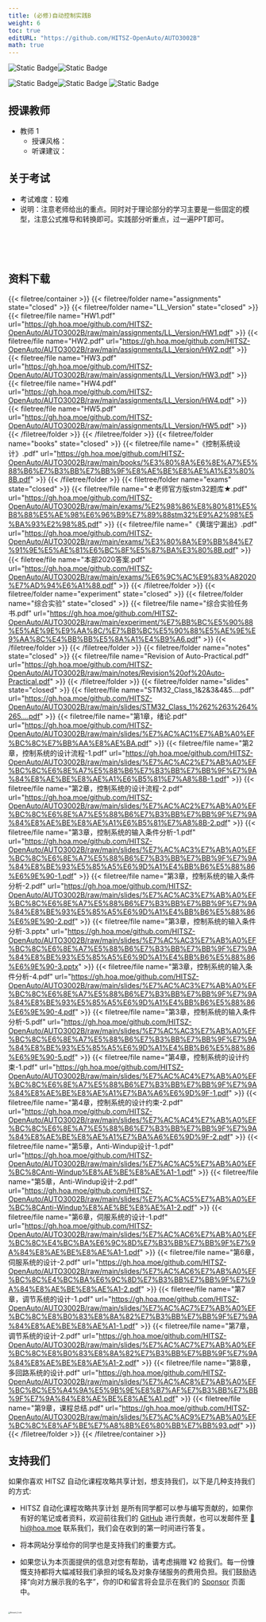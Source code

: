```yaml
---
title: (必修)自动控制实践B
weight: 6
toc: true
editURL: "https://github.com/HITSZ-OpenAuto/AUTO3002B"
math: true
---
```


![Static Badge](https://img.shields.io/badge/%E8%80%83%E8%AF%95%E8%AF%BE-red)![Static Badge](https://img.shields.io/badge/%E5%AD%A6%E5%88%86-6-moccasin)

![Static Badge](https://img.shields.io/badge/%E6%88%90%E7%BB%A9%E6%9E%84%E6%88%90-gold)![Static Badge](https://img.shields.io/badge/%E4%BD%9C%E4%B8%9A-40%25-wheat)  ![Static Badge](https://img.shields.io/badge/%E6%9C%9F%E6%9C%AB%E8%80%83%E8%AF%95-60%25-wheat)


## 授课教师

- 教师 1
  - 授课风格：
  - 听课建议：

## 关于考试

- 考试难度：较难
- 说明：注意老师给出的重点。同时对于理论部分的学习主要是一些固定的模型，注意公式推导和转换即可。实践部分听重点，过一遍PPT即可。
<br>
<br>
<br>


## 资料下载

{{< filetree/container >}}
  {{< filetree/folder name="assignments" state="closed" >}}
  {{< filetree/folder name="LL_Version" state="closed" >}}
    {{< filetree/file name="HW1.pdf" url="https://gh.hoa.moe/github.com/HITSZ-OpenAuto/AUTO3002B/raw/main/assignments/LL_Version/HW1.pdf" >}}
    {{< filetree/file name="HW2.pdf" url="https://gh.hoa.moe/github.com/HITSZ-OpenAuto/AUTO3002B/raw/main/assignments/LL_Version/HW2.pdf" >}}
    {{< filetree/file name="HW3.pdf" url="https://gh.hoa.moe/github.com/HITSZ-OpenAuto/AUTO3002B/raw/main/assignments/LL_Version/HW3.pdf" >}}
    {{< filetree/file name="HW4.pdf" url="https://gh.hoa.moe/github.com/HITSZ-OpenAuto/AUTO3002B/raw/main/assignments/LL_Version/HW4.pdf" >}}
    {{< filetree/file name="HW5.pdf" url="https://gh.hoa.moe/github.com/HITSZ-OpenAuto/AUTO3002B/raw/main/assignments/LL_Version/HW5.pdf" >}}
  {{< /filetree/folder >}}
  {{< /filetree/folder >}}
  {{< filetree/folder name="books" state="closed" >}}
    {{< filetree/file name="《控制系统设计》.pdf" url="https://gh.hoa.moe/github.com/HITSZ-OpenAuto/AUTO3002B/raw/main/books/%E3%80%8A%E6%8E%A7%E5%88%B6%E7%B3%BB%E7%BB%9F%E8%AE%BE%E8%AE%A1%E3%80%8B.pdf" >}}
  {{< /filetree/folder >}}
  {{< filetree/folder name="exams" state="closed" >}}
    {{< filetree/file name="☆老师官方版stm32题库★.pdf" url="https://gh.hoa.moe/github.com/HITSZ-OpenAuto/AUTO3002B/raw/main/exams/%E2%98%86%E8%80%81%E5%B8%88%E5%AE%98%E6%96%B9%E7%89%88stm32%E9%A2%98%E5%BA%93%E2%98%85.pdf" >}}
    {{< filetree/file name="《黄瑞宁漏出》.pdf" url="https://gh.hoa.moe/github.com/HITSZ-OpenAuto/AUTO3002B/raw/main/exams/%E3%80%8A%E9%BB%84%E7%91%9E%E5%AE%81%E6%BC%8F%E5%87%BA%E3%80%8B.pdf" >}}
    {{< filetree/file name="本部2020答案.pdf" url="https://gh.hoa.moe/github.com/HITSZ-OpenAuto/AUTO3002B/raw/main/exams/%E6%9C%AC%E9%83%A82020%E7%AD%94%E6%A1%88.pdf" >}}
  {{< /filetree/folder >}}
  {{< filetree/folder name="experiment" state="closed" >}}
  {{< filetree/folder name="综合实验" state="closed" >}}
    {{< filetree/file name="综合实验任务书.pdf" url="https://gh.hoa.moe/github.com/HITSZ-OpenAuto/AUTO3002B/raw/main/experiment/%E7%BB%BC%E5%90%88%E5%AE%9E%E9%AA%8C/%E7%BB%BC%E5%90%88%E5%AE%9E%E9%AA%8C%E4%BB%BB%E5%8A%A1%E4%B9%A6.pdf" >}}
  {{< /filetree/folder >}}
  {{< /filetree/folder >}}
  {{< filetree/folder name="notes" state="closed" >}}
    {{< filetree/file name="Revision of Auto-Practical.pdf" url="https://gh.hoa.moe/github.com/HITSZ-OpenAuto/AUTO3002B/raw/main/notes/Revision%20of%20Auto-Practical.pdf" >}}
  {{< /filetree/folder >}}
  {{< filetree/folder name="slides" state="closed" >}}
    {{< filetree/file name="STM32_Class_1&2&3&4&5....pdf" url="https://gh.hoa.moe/github.com/HITSZ-OpenAuto/AUTO3002B/raw/main/slides/STM32_Class_1%262%263%264%265....pdf" >}}
    {{< filetree/file name="第1章，绪论.pdf" url="https://gh.hoa.moe/github.com/HITSZ-OpenAuto/AUTO3002B/raw/main/slides/%E7%AC%AC1%E7%AB%A0%EF%BC%8C%E7%BB%AA%E8%AE%BA.pdf" >}}
    {{< filetree/file name="第2章，控制系统的设计流程-1.pdf" url="https://gh.hoa.moe/github.com/HITSZ-OpenAuto/AUTO3002B/raw/main/slides/%E7%AC%AC2%E7%AB%A0%EF%BC%8C%E6%8E%A7%E5%88%B6%E7%B3%BB%E7%BB%9F%E7%9A%84%E8%AE%BE%E8%AE%A1%E6%B5%81%E7%A8%8B-1.pdf" >}}
    {{< filetree/file name="第2章，控制系统的设计流程-2.pdf" url="https://gh.hoa.moe/github.com/HITSZ-OpenAuto/AUTO3002B/raw/main/slides/%E7%AC%AC2%E7%AB%A0%EF%BC%8C%E6%8E%A7%E5%88%B6%E7%B3%BB%E7%BB%9F%E7%9A%84%E8%AE%BE%E8%AE%A1%E6%B5%81%E7%A8%8B-2.pdf" >}}
    {{< filetree/file name="第3章，控制系统的输入条件分析-1.pdf" url="https://gh.hoa.moe/github.com/HITSZ-OpenAuto/AUTO3002B/raw/main/slides/%E7%AC%AC3%E7%AB%A0%EF%BC%8C%E6%8E%A7%E5%88%B6%E7%B3%BB%E7%BB%9F%E7%9A%84%E8%BE%93%E5%85%A5%E6%9D%A1%E4%BB%B6%E5%88%86%E6%9E%90-1.pdf" >}}
    {{< filetree/file name="第3章，控制系统的输入条件分析-2.pdf" url="https://gh.hoa.moe/github.com/HITSZ-OpenAuto/AUTO3002B/raw/main/slides/%E7%AC%AC3%E7%AB%A0%EF%BC%8C%E6%8E%A7%E5%88%B6%E7%B3%BB%E7%BB%9F%E7%9A%84%E8%BE%93%E5%85%A5%E6%9D%A1%E4%BB%B6%E5%88%86%E6%9E%90-2.pdf" >}}
    {{< filetree/file name="第3章，控制系统的输入条件分析-3.pptx" url="https://gh.hoa.moe/github.com/HITSZ-OpenAuto/AUTO3002B/raw/main/slides/%E7%AC%AC3%E7%AB%A0%EF%BC%8C%E6%8E%A7%E5%88%B6%E7%B3%BB%E7%BB%9F%E7%9A%84%E8%BE%93%E5%85%A5%E6%9D%A1%E4%BB%B6%E5%88%86%E6%9E%90-3.pptx" >}}
    {{< filetree/file name="第3章，控制系统的输入条件分析-4.pdf" url="https://gh.hoa.moe/github.com/HITSZ-OpenAuto/AUTO3002B/raw/main/slides/%E7%AC%AC3%E7%AB%A0%EF%BC%8C%E6%8E%A7%E5%88%B6%E7%B3%BB%E7%BB%9F%E7%9A%84%E8%BE%93%E5%85%A5%E6%9D%A1%E4%BB%B6%E5%88%86%E6%9E%90-4.pdf" >}}
    {{< filetree/file name="第3章，控制系统的输入条件分析-5.pdf" url="https://gh.hoa.moe/github.com/HITSZ-OpenAuto/AUTO3002B/raw/main/slides/%E7%AC%AC3%E7%AB%A0%EF%BC%8C%E6%8E%A7%E5%88%B6%E7%B3%BB%E7%BB%9F%E7%9A%84%E8%BE%93%E5%85%A5%E6%9D%A1%E4%BB%B6%E5%88%86%E6%9E%90-5.pdf" >}}
    {{< filetree/file name="第4章，控制系统的设计约束-1.pdf" url="https://gh.hoa.moe/github.com/HITSZ-OpenAuto/AUTO3002B/raw/main/slides/%E7%AC%AC4%E7%AB%A0%EF%BC%8C%E6%8E%A7%E5%88%B6%E7%B3%BB%E7%BB%9F%E7%9A%84%E8%AE%BE%E8%AE%A1%E7%BA%A6%E6%9D%9F-1.pdf" >}}
    {{< filetree/file name="第4章，控制系统的设计约束-2.pdf" url="https://gh.hoa.moe/github.com/HITSZ-OpenAuto/AUTO3002B/raw/main/slides/%E7%AC%AC4%E7%AB%A0%EF%BC%8C%E6%8E%A7%E5%88%B6%E7%B3%BB%E7%BB%9F%E7%9A%84%E8%AE%BE%E8%AE%A1%E7%BA%A6%E6%9D%9F-2.pdf" >}}
    {{< filetree/file name="第5章，Anti-Windup设计-1.pdf" url="https://gh.hoa.moe/github.com/HITSZ-OpenAuto/AUTO3002B/raw/main/slides/%E7%AC%AC5%E7%AB%A0%EF%BC%8CAnti-Windup%E8%AE%BE%E8%AE%A1-1.pdf" >}}
    {{< filetree/file name="第5章，Anti-Windup设计-2.pdf" url="https://gh.hoa.moe/github.com/HITSZ-OpenAuto/AUTO3002B/raw/main/slides/%E7%AC%AC5%E7%AB%A0%EF%BC%8CAnti-Windup%E8%AE%BE%E8%AE%A1-2.pdf" >}}
    {{< filetree/file name="第6章，伺服系统的设计-1.pdf" url="https://gh.hoa.moe/github.com/HITSZ-OpenAuto/AUTO3002B/raw/main/slides/%E7%AC%AC6%E7%AB%A0%EF%BC%8C%E4%BC%BA%E6%9C%8D%E7%B3%BB%E7%BB%9F%E7%9A%84%E8%AE%BE%E8%AE%A1-1.pdf" >}}
    {{< filetree/file name="第6章，伺服系统的设计-2.pdf" url="https://gh.hoa.moe/github.com/HITSZ-OpenAuto/AUTO3002B/raw/main/slides/%E7%AC%AC6%E7%AB%A0%EF%BC%8C%E4%BC%BA%E6%9C%8D%E7%B3%BB%E7%BB%9F%E7%9A%84%E8%AE%BE%E8%AE%A1-2.pdf" >}}
    {{< filetree/file name="第7章，调节系统的设计-1.pdf" url="https://gh.hoa.moe/github.com/HITSZ-OpenAuto/AUTO3002B/raw/main/slides/%E7%AC%AC7%E7%AB%A0%EF%BC%8C%E8%B0%83%E8%8A%82%E7%B3%BB%E7%BB%9F%E7%9A%84%E8%AE%BE%E8%AE%A1-1.pdf" >}}
    {{< filetree/file name="第7章，调节系统的设计-2.pdf" url="https://gh.hoa.moe/github.com/HITSZ-OpenAuto/AUTO3002B/raw/main/slides/%E7%AC%AC7%E7%AB%A0%EF%BC%8C%E8%B0%83%E8%8A%82%E7%B3%BB%E7%BB%9F%E7%9A%84%E8%AE%BE%E8%AE%A1-2.pdf" >}}
    {{< filetree/file name="第8章，多回路系统的设计.pdf" url="https://gh.hoa.moe/github.com/HITSZ-OpenAuto/AUTO3002B/raw/main/slides/%E7%AC%AC8%E7%AB%A0%EF%BC%8C%E5%A4%9A%E5%9B%9E%E8%B7%AF%E7%B3%BB%E7%BB%9F%E7%9A%84%E8%AE%BE%E8%AE%A1.pdf" >}}
    {{< filetree/file name="第9章，课程总结.pdf" url="https://gh.hoa.moe/github.com/HITSZ-OpenAuto/AUTO3002B/raw/main/slides/%E7%AC%AC9%E7%AB%A0%EF%BC%8C%E8%AF%BE%E7%A8%8B%E6%80%BB%E7%BB%93.pdf" >}}
  {{< /filetree/folder >}}
{{< /filetree/container >}}
<br>


## 支持我们

如果你喜欢 HITSZ 自动化课程攻略共享计划，想支持我们，以下是几种支持我们的方式:

- HITSZ 自动化课程攻略共享计划 是所有同学都可以参与编写贡献的，如果你有好的笔记或者资料，欢迎前往我们的 [GitHub](https://github.com/HITSZ-OpenAuto) 进行贡献，也可以发邮件至 [📮hi@hoa.moe](mailto:hi@hoa.moe) 联系我们，我们会在收到的第一时间进行答复。

- 将本网站分享给你的同学也是支持我们的重要方式。

- 如果您认为本页面提供的信息对您有帮助，请考虑捐赠 ¥2 给我们。每一份慷慨支持都将大幅减轻我们承担的域名及对象存储服务的费用负担。我们鼓励选择“向对方展示我的名字”，你的ID和留言将会显示在我们的 [Sponsor](https://hoa.moe/sponsor/#感谢名单) 页面中。

<br>
<img src="/images/sponsor.webp" alt="Reward_Code" style="zoom:25%; display: block; margin: 0 auto;" />
